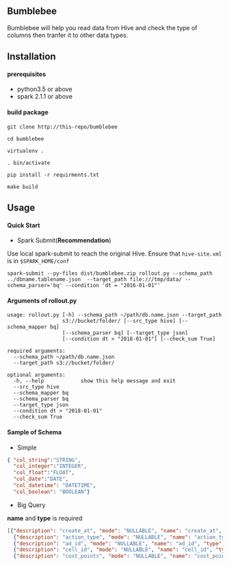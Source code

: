 Bumblebee
--
Bumblebee will help you read data from Hive and check the type of columns then tranfer it to other data types.

## Installation

#### prerequisites

* python3.5 or above
* spark 2.1.1 or above

#### build package

`git clone http://this-repo/bumblebee`

`cd bumblebee`

`virtualenv .`

`. bin/activate`

`pip install -r requirments.txt`

`make build`

## Usage

#### Quick Start

* Spark Submit(**Recommendation**)

Use local spark-submit to reach the original Hive. Ensure that `hive-site.xml` is in `$SPARK_HOME/conf` 

`spark-submit --py-files dist/bumblebee.zip rollout.py --schema_path ../dbname.tablename.json 
--target_path file:///tmp/data/ --schema_parser='bq' --condition 'dt = "2016-01-01"'`

#### Arguments of rollout.py

```
usage: rollout.py [-h] --schema_path ~/path/db.name.json --target_path
                  s3://bucket/folder/ [--src_type hive] [--schema_mapper bq]
                  [--schema_parser bq] [--target_type json]
                  [--condition dt > "2018-01-01"] [--check_sum True]

required arguments:
  --schema_path ~/path/db.name.json
  --target_path s3://bucket/folder/

optional arguments:
  -h, --help            show this help message and exit
  --src_type hive
  --schema_mapper bq
  --schema_parser bq
  --target_type json
  --condition dt > "2018-01-01"
  --check_sum True
```


#### Sample of Schema


* Simple

```json
{ "col_string":"STRING",
  "col_integer":"INTEGER",
  "col_float":"FLOAT",
  "col_date":"DATE",
  "col_datetime": "DATETIME",
  "col_boolean": "BOOLEAN"}
```

* Big Query

**name** and **type** is required

```json
[{"description": "create_at", "mode": "NULLABLE", "name": "create_at", "type": "STRING"},
  {"description": "action_type", "mode": "NULLABLE", "name": "action_type", "type": "STRING"},
  {"description": "ad_id", "mode": "NULLABLE", "name": "ad_id", "type": "STRING"},
  {"description": "cell_id", "mode": "NULLABLE", "name": "cell_id", "type": "STRING"},
  {"description": "cost_points", "mode": "NULLABLE", "name": "cost_points", "type": "FLOAT"}]
```